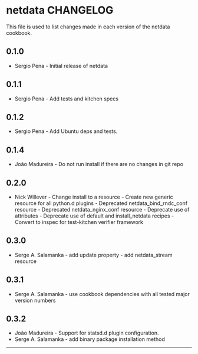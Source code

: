 # netdata CHANGELOG

This file is used to list changes made in each version of the netdata cookbook.

## 0.1.0
- Sergio Pena - Initial release of netdata

## 0.1.1
- Sergio Pena - Add tests and kitchen specs

## 0.1.2
- Sergio Pena - Add Ubuntu deps and tests.

## 0.1.4
- João Madureira - Do not run install if there are no changes in git repo

## 0.2.0
- Nick Willever - Change install to a resource
                - Create new generic resource for all python.d plugins
                - Deprecated netdata_bind_rndc_conf resource
                - Deprecated netdata_nginx_conf resource
                - Deprecate use of attributes
                - Deprecate use of default and install_netdata recipes
                - Convert to inspec for test-kitchen verifier framework

## 0.3.0
- Serge A. Salamanka - add update property
                     - add netdata_stream resource

## 0.3.1
- Serge A. Salamanka - use cookbook dependencies with all tested major version numbers

## 0.3.2
- João Madureira - Support for statsd.d plugin configuration.
- Serge A. Salamanka - add binary package installation method

- - -
